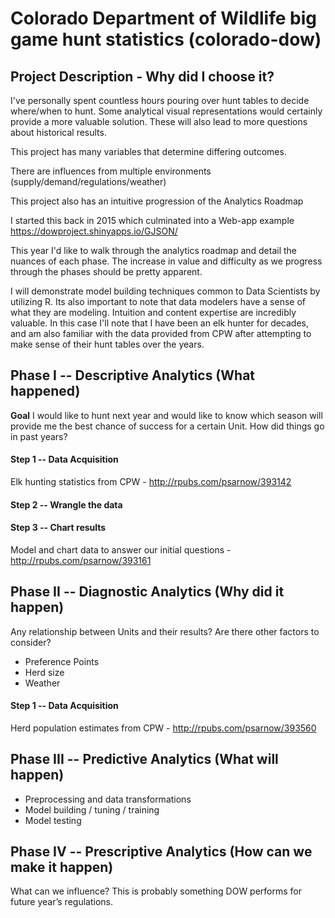 # Colorado Department of Wildlife big game hunt statistics (colorado-dow)
## Project Description - Why did I choose it?
I've personally spent countless hours pouring over hunt tables to decide where/when to hunt. Some analytical visual representations would certainly provide a more valuable solution. These will also lead to more questions about historical results.

This project has many variables that determine differing outcomes.

There are influences from multiple environments (supply/demand/regulations/weather)

This project also has an intuitive progression of the Analytics Roadmap

I started this back in 2015 which culminated into a Web-app example
https://dowproject.shinyapps.io/GJSON/

This year I'd like to walk through the analytics roadmap and detail the nuances of each phase.  The increase in value and difficulty as we progress through the phases should be pretty apparent.

I will demonstrate model building techniques common to Data Scientists by utilizing R. 
Its also important to note that data modelers have a sense of what they are modeling. Intuition and content expertise are incredibly valuable.  In this case I'll note that I have been an elk hunter for decades, and am also familiar with the data provided from CPW after attempting to make sense of their hunt tables over the years.

## Phase I -- Descriptive Analytics (What happened)
**Goal** I would like to hunt next year and would like to know which season will provide me the best chance of success for a certain Unit.  How did things go in past years?

#### Step 1 -- Data Acquisition
Elk hunting statistics from CPW - http://rpubs.com/psarnow/393142
#### Step 2 -- Wrangle the data
#### Step 3 -- Chart results
Model and chart data to answer our initial questions - http://rpubs.com/psarnow/393161

## Phase II -- Diagnostic Analytics (Why did it happen)
Any relationship between Units and their results?
Are there other factors to consider?
* Preference Points
* Herd size
* Weather
#### Step 1 -- Data Acquisition
Herd population estimates from CPW - http://rpubs.com/psarnow/393560

## Phase III -- Predictive Analytics (What will happen)
* Preprocessing and data transformations
* Model building / tuning / training
* Model testing

## Phase IV -- Prescriptive Analytics (How can we make it happen)
What can we influence? This is probably something DOW performs for future year’s regulations.
